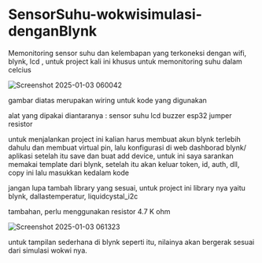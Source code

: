 # SensorSuhu-wokwisimulasi-denganBlynk
Memonitoring sensor suhu dan kelembapan yang terkoneksi dengan wifi, blynk, lcd , untuk project kali ini khusus untuk memonitoring suhu dalam celcius


![Screenshot 2025-01-03 060042](https://github.com/user-attachments/assets/cca828f2-e36d-4298-8bca-49d7965f54b6)

gambar diatas merupakan wiring untuk kode yang digunakan

alat yang dipakai diantaranya :
sensor suhu
lcd
buzzer
esp32
jumper
resistor

untuk menjalankan project ini kalian harus membuat akun blynk terlebih dahulu dan membuat virtual pin, lalu konfigurasi di web dashborad blynk/ aplikasi setelah itu save dan buat add device, untuk ini saya sarankan memakai template dari blynk, setelah itu akan keluar token, id, auth, dll, copy ini lalu masukkan kedalam kode

jangan lupa tambah library yang sesuai, untuk project ini library nya yaitu blynk, dallastemperatur, liquidcystal_i2c

tambahan, perlu menggunakan resistor 4.7 K ohm

![Screenshot 2025-01-03 061323](https://github.com/user-attachments/assets/b8acb9f4-711e-46c9-8327-3d6f4eb06c12)

untuk tampilan sederhana di blynk seperti itu, nilainya akan bergerak sesuai dari simulasi wokwi nya.
